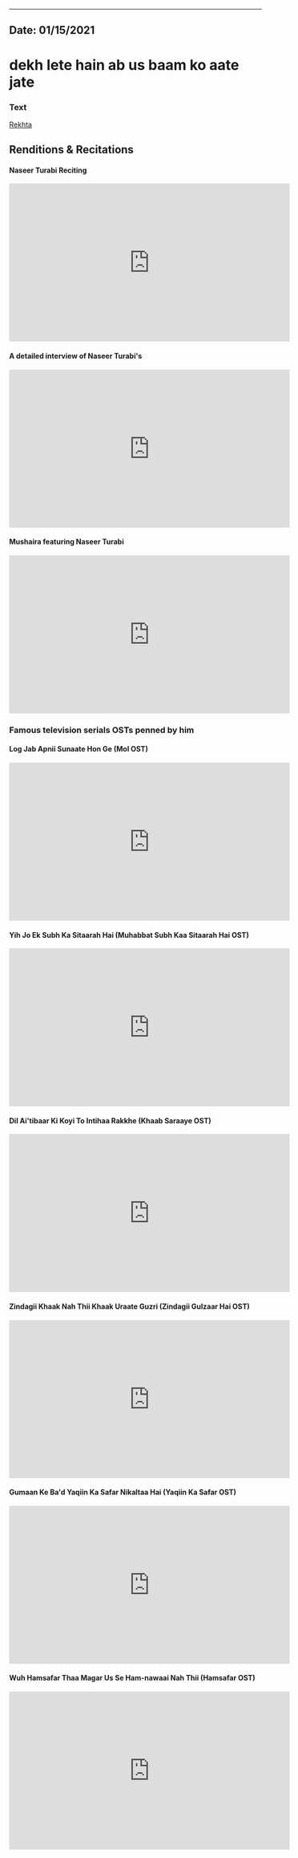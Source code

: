 ----
Date: 01/15/2021
----

# dekh lete hain ab us baam ko aate jate

### Text
[Rekhta](https://www.rekhta.org/ghazals/dekh-lete-hain-ab-us-baam-ko-aate-jaate-naseer-turabi-ghazals)



## Renditions & Recitations


#### Naseer Turabi Reciting
<iframe width="560" height="315" src="https://www.youtube-nocookie.com/embed/blN5-fp545A?start=1276" title="YouTube video player" frameborder="0" allow="accelerometer; autoplay; clipboard-write; encrypted-media; gyroscope; picture-in-picture" allowfullscreen></iframe>

#### A detailed interview of Naseer Turabi's
<iframe width="560" height="315" src="https://www.youtube-nocookie.com/embed/GXGSZ6doZns" title="YouTube video player" frameborder="0" allow="accelerometer; autoplay; clipboard-write; encrypted-media; gyroscope; picture-in-picture" allowfullscreen></iframe>

#### Mushaira featuring Naseer Turabi
<iframe width="560" height="315" src="https://www.youtube-nocookie.com/embed/6IoF2aaW8ZE?start=324" title="YouTube video player" frameborder="0" allow="accelerometer; autoplay; clipboard-write; encrypted-media; gyroscope; picture-in-picture" allowfullscreen></iframe>

### Famous television serials OSTs penned by him

#### Log Jab Apnii Sunaate Hon Ge (Mol OST)
<iframe width="560" height="315" src="https://www.youtube-nocookie.com/embed/jTDoVduo09A" title="YouTube video player" frameborder="0" allow="accelerometer; autoplay; clipboard-write; encrypted-media; gyroscope; picture-in-picture" allowfullscreen></iframe>

#### Yih Jo Ek Subh Ka Sitaarah Hai (Muhabbat Subh Kaa Sitaarah Hai OST)
<iframe width="560" height="315" src="https://www.youtube-nocookie.com/embed/jTDoVduo09A" title="YouTube video player" frameborder="0" allow="accelerometer; autoplay; clipboard-write; encrypted-media; gyroscope; picture-in-picture" allowfullscreen></iframe>

#### Dil Ai'tibaar Ki Koyi To Intihaa Rakkhe (Khaab Saraaye OST)
<iframe width="560" height="315" src="https://www.youtube-nocookie.com/embed/WaOM8FQ_XT4" title="YouTube video player" frameborder="0" allow="accelerometer; autoplay; clipboard-write; encrypted-media; gyroscope; picture-in-picture" allowfullscreen></iframe>

#### Zindagii Khaak Nah Thii Khaak Uraate Guzri (Zindagii Gulzaar Hai OST)
<iframe width="560" height="315" src="https://www.youtube-nocookie.com/embed/7qCN-eCIMxo" title="YouTube video player" frameborder="0" allow="accelerometer; autoplay; clipboard-write; encrypted-media; gyroscope; picture-in-picture" allowfullscreen></iframe>

#### Gumaan Ke Ba'd Yaqiin Ka Safar Nikaltaa Hai (Yaqiin Ka Safar OST)
<iframe width="560" height="315" src="https://www.youtube-nocookie.com/embed/POkqVgWx0r4" title="YouTube video player" frameborder="0" allow="accelerometer; autoplay; clipboard-write; encrypted-media; gyroscope; picture-in-picture" allowfullscreen></iframe>

#### Wuh Hamsafar Thaa Magar Us Se Ham-nawaai Nah Thii (Hamsafar OST)
<iframe width="560" height="315" src="https://www.youtube-nocookie.com/embed/txakdYekf5o" title="YouTube video player" frameborder="0" allow="accelerometer; autoplay; clipboard-write; encrypted-media; gyroscope; picture-in-picture" allowfullscreen></iframe>